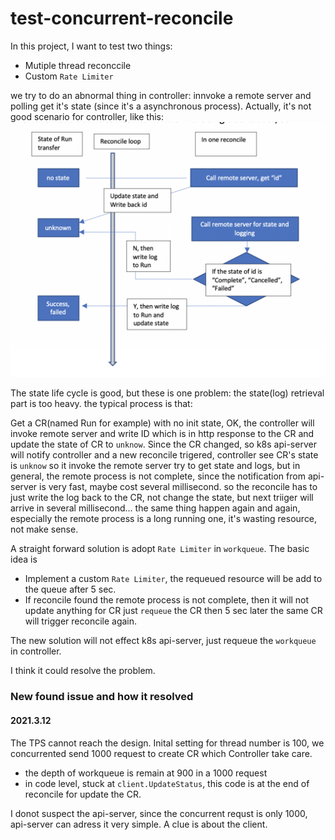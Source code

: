 # test-concurrent-reconcile


In this project, I want to test two things:
- Mutiple thread reconccile
- Custom `Rate Limiter`


we try to do an abnormal thing in controller: innvoke a remote server and polling get it's state (since it's a asynchronous process).
Actually, it's not good scenario for controller, like this:
![abnormal case](https://github.com/vincent-pli/test-concurrent-reconcile/blob/main/concurrency-reconcile.png)




The state life cycle is good, but these is one problem: the state(log) retrieval part is too heavy.
the typical process is that:

Get a CR(named Run for example) with no init state, OK, the controller will invoke remote server and write ID which is in http response to the CR and update the state of CR to `unknow`.
Since the CR changed, so k8s api-server will notify controller and a new reconcile trigered, controller see CR's state is `unknow` so it invoke the remote server try to get state and logs, but in general, the remote process is not complete, since the notification from api-server is very fast, maybe cost several millisecond. so the reconcile has to just write the log back to the CR, not change the state, but next triiger will arrive in several millisecond... the same thing happen again and again, especially the remote process is a long running one, it's wasting resource, not make sense.

A straight forward solution is adopt `Rate Limiter` in `workqueue`.
The basic idea is 
- Implement a custom `Rate Limiter`, the requeued resource will be add to the queue after 5 sec.
- If reconcile found the remote process is not complete, then it will not update anything for CR just `requeue` the CR then 5 sec later the same CR will trigger reconcile again.


The new solution will not effect k8s api-server, just requeue the `workqueue` in controller.

I think it could resolve the problem.

### New found issue and how it resolved
#### 2021.3.12 
The TPS cannot reach the design.
Inital setting for thread number is 100, we concurrented send 1000 request to create CR which Controller take care.
- the depth of workqueue is remain at 900 in a 1000 request 
- in code level, stuck at `client.UpdateStatus`, this code is at the end of reconcile for update the CR.

I donot suspect the api-server, since the concurrent requst is only 1000, api-server can adress it very simple.
A clue is about the client.



